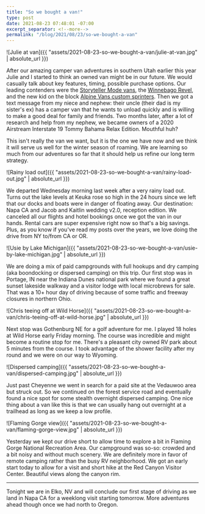 ```yaml
--- 
title: "So we bought a van!"
type: post
date: 2021-08-23 07:48:01 -07:00
excerpt_separator: <!--more-->
permalink: "/blog/2021/08/23/so-we-bought-a-van"
---
```




![Julie at van]({{ "assets/2021-08-23-so-we-bought-a-van/julie-at-van.jpg" | absolute_url }})


After our amazing camper van adventures in southern Utah earlier this year Julie and I started to think an owned van might be in our future. We would casually talk about key features, timing, possible purchase options. Our leading contenders were the [Storyteller Mode vans](https://www.storytelleroverland.com), the [Winnebago Revel](https://www.winnebago.com/models/product/motorhomes/camper-van/revel), and the new kid on the block [Alpine Vans custom sprinters](https://alpinevans.com). Then we got a text message from my niece and nephew: their uncle (their dad is my sister's ex) has a camper van that he wants to unload quickly and is willing to make a good deal for family and friends. Two months later, after a lot of research and help from my nephew, we became owners of a 2020 Airstream Interstate 19 Tommy Bahama Relax Edition. Mouthful huh? 

<!--more-->

This isn't really the van we want, but it is the one we have now and we think it will serve us well for the winter season of roaming. We are learning so much from our adventures so far that it should help us refine our long term strategy.


![Rainy load out]({{ "assets/2021-08-23-so-we-bought-a-van/rainy-load-out.jpg" | absolute_url }})


We departed Wednesday morning last week after a very rainy load out. Turns out the lake levels at Keuka rose so high in the 24 hours since we left that our docks and boats were in danger of floating away. Our destination: Napa CA and Jacob and Kaitlin wedding v2.0, reception edition. We canceled all our flights and hotel bookings once we got the van in our hands. Rental cars are super expensive right now so that's a big savings. Plus, as you know if you've read my posts over the years, we love doing the drive from NY to/from CA or OR.


![Usie by Lake Michigan]({{ "assets/2021-08-23-so-we-bought-a-van/usie-by-lake-michigan.jpg" | absolute_url }})


We are doing a mix of paid campgrounds with full hookups and dry camping (aka boondocking or dispersed camping) on this trip. Our first stop was in Portage, IN near the Indiana Dunes national park where we found a great sunset lakeside walkway and a visitor lodge with local microbrews for sale. That was a 10+ hour day of driving because of some traffic and freeway closures in northern Ohio.


![Chris teeing off at Wild Horse]({{ "assets/2021-08-23-so-we-bought-a-van/chris-teeing-off-at-wild-horse.jpg" | absolute_url }})


Next stop was Gothenburg NE for a golf adventure for me. I played 18 holes at Wild Horse early Friday morning. The course was incredible and might become a routine stop for me. There's a pleasant city owned RV park about 5 minutes from the course. I took advantage of the shower facility after my round and we were on our way to Wyoming.


![Dispersed camping]({{ "assets/2021-08-23-so-we-bought-a-van/dispersed-camping.jpg" | absolute_url }})


Just past Cheyenne we went in search for a paid site at the Vedauwoo area but struck out. So we continued on the forest service road and eventually found a nice spot for some stealth overnight dispersed camping. One nice thing about a van like this is that we can usually hang out overnight at a trailhead as long as we keep a low profile.


![Flaming Gorge view]({{ "assets/2021-08-23-so-we-bought-a-van/flaming-gorge-view.jpg" | absolute_url }})


Yesterday we kept our drive short to allow time to explore a bit in Flaming Gorge National Recreation Area. Our campground was so-so: crowded and a bit noisy and without much scenery. We are definitely more in favor of remote camping rather than the busy RV neighborhood. We got an early start today to allow for a visit and short hike at the Red Canyon Visitor Center. Beautiful views along the canyon rim.

---

Tonight we are in Elko, NV and will conclude our first stage of driving as we land in Napa CA for a weeklong visit starting tomorrow. More adventures ahead though once we had north to Oregon.